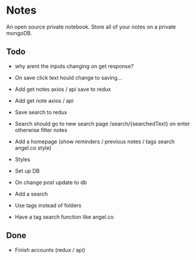 # Notes

An open source private notebook. Store all of your notes on a private mongoDB.

## Todo

- why arent the inputs changing on get response?
- On save click text hould change to saving...
- Add get notes axios / api save to redux
- Add get note axios / api


- Save search to redux
- Search should go to new search page /search/{searchedText} on enter otherwise filter notes
- Add a homepage (show reminders / previous notes / tags search angel.co style)
- Styles
- Set up DB
- On change post update to db 
- Add a search 
- Use tags instead of folders
- Have a tag search function like angel.co 

## Done

- Finish accounts (redux / api)